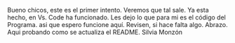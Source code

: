 Bueno chicos, este es el primer intento.
Veremos que tal sale.
Ya esta hecho, en Vs. Code ha funcionado.
Les dejo lo que para mi es el código del Programa. asi que espero funcione aquí.
Revisen, si hace falta algo.
Abrazo.
Aqui probando como se actualiza el README. Silvia Monzón
